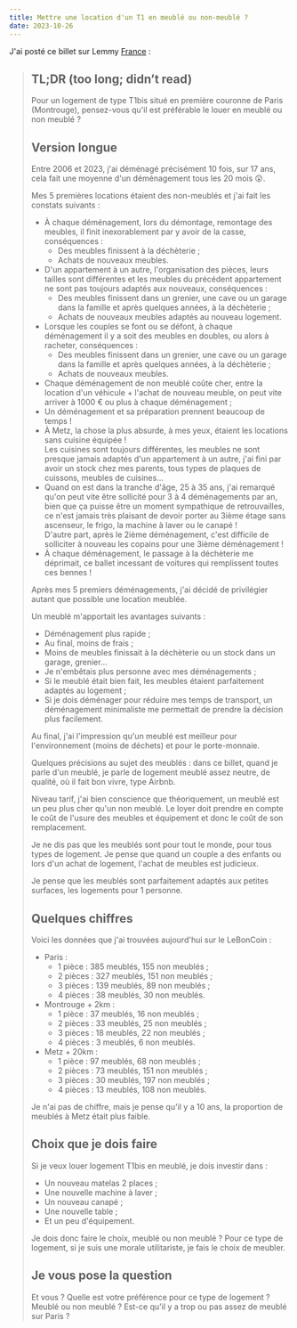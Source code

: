 ```yaml
---
title: Mettre une location d'un T1 en meublé ou non-meublé ?
date: 2023-10-26
---
```


J'ai posté ce billet sur Lemmy [France](https://lemmy.world/post/7364035) :

> ## TL;DR (too long; didn’t read)
>
> Pour un logement de type T1bis situé en première couronne de Paris (Montrouge), pensez-vous qu'il est préférable le louer en meublé ou non meublé ?
>
> ## Version longue
>
> Entre 2006 et 2023, j'ai déménagé précisément 10 fois, sur 17 ans, cela fait une moyenne d'un déménagement tous les 20 mois 😲.
>
> Mes 5 premières locations étaient des non-meublés et j'ai fait les constats suivants :
>
> - À chaque déménagement, lors du démontage, remontage des meubles, il finit inexorablement par y avoir de la casse, conséquences :
>   - Des meubles finissent à la déchèterie ;
>   - Achats de nouveaux meubles.
> - D'un appartement à un autre, l'organisation des pièces, leurs tailles sont différentes et les meubles du précédent appartement ne sont pas toujours adaptés aux nouveaux, conséquences :
>   - Des meubles finissent dans un grenier, une cave ou un garage dans la famille et après quelques années, à la déchèterie ;
>   - Achats de nouveaux meubles adaptés au nouveau logement.
> - Lorsque les couples se font ou se défont, à chaque déménagement il y a soit des meubles en doubles, ou alors à racheter, conséquences :
>   - Des meubles finissent dans un grenier, une cave ou un garage dans la famille et après quelques années, à la déchèterie ;
>   - Achats de nouveaux meubles.
> - Chaque déménagement de non meublé coûte cher, entre la location d'un véhicule + l'achat de nouveau meuble, on peut vite arriver à 1000 € ou plus à chaque déménagement ;
> - Un déménagement et sa préparation prennent beaucoup de temps !
> - À Metz, la chose la plus absurde, à mes yeux, étaient les locations sans cuisine équipée !  
>   Les cuisines sont toujours différentes, les meubles ne sont presque jamais adaptés d'un appartement à un autre, j'ai fini par avoir un stock chez mes parents, tous types de plaques de cuissons, meubles de cuisines…
> - Quand on est dans la tranche d'âge, 25 à 35 ans, j'ai remarqué qu'on peut vite être sollicité pour 3 à 4 déménagements par an, bien que ça puisse être un moment sympathique de retrouvailles, ce n'est jamais très plaisant de devoir porter au 3ième étage sans ascenseur, le frigo, la machine à laver ou le canapé !  
>   D'autre part, après le 2ième déménagement, c'est difficile de solliciter à nouveau les copains pour une 3ième déménagement !
> - À chaque déménagement, le passage à la déchèterie me déprimait, ce ballet incessant de voitures qui remplissent toutes ces bennes !
>
> Après mes 5 premiers déménagements, j'ai décidé de privilégier autant que possible une location meublée.
>
> Un meublé m'apportait les avantages suivants :
>
> - Déménagement plus rapide ;
> - Au final, moins de frais ;
> - Moins de meubles finissait à la déchèterie ou un stock dans un garage, grenier…
> - Je n'embêtais plus personne avec mes déménagements ;
> - Si le meublé était bien fait, les meubles étaient parfaitement adaptés au logement ;
> - Si je dois déménager pour réduire mes temps de transport, un déménagement minimaliste me permettait de prendre la décision plus facilement.
>
> Au final, j'ai l'impression qu'un meublé est meilleur pour l'environnement (moins de déchets) et pour le porte-monnaie.
>
> Quelques précisions au sujet des meublés : dans ce billet, quand je parle d'un meublé, je parle de logement meublé assez neutre, de qualité, où il fait bon vivre, type Airbnb.
>
> Niveau tarif, j'ai bien conscience que théoriquement, un meublé est un peu plus cher qu'un non meublé. Le loyer doit prendre en compte le coût de l'usure des meubles et équipement et donc le coût de son remplacement.
>
> Je ne dis pas que les meublés sont pour tout le monde, pour tous types de logement.
> Je pense que quand un couple a des enfants ou lors d'un achat de logement, l'achat de meubles est judicieux.
>
> Je pense que les meublés sont parfaitement adaptés aux petites surfaces, les logements pour 1 personne.
>
> ## Quelques chiffres
>
> Voici les données que j'ai trouvées aujourd'hui sur le LeBonCoin :
>
> - Paris :
>   - 1 pièce : 385 meublés, 155 non meublés ;
>   - 2 pièces : 327 meublés, 151 non meublés ;
>   - 3 pièces : 139 meublés, 89 non meublés ;
>   - 4 pièces : 38 meublés, 30 non meublés.
> - Montrouge + 2km :
>   - 1 pièce : 37 meublés, 16 non meublés ;
>   - 2 pièces : 33 meublés, 25 non meublés ;
>   - 3 pièces : 18 meublés, 22 non meublés ;
>   - 4 pièces : 3 meublés, 6 non meublés.
> - Metz + 20km :
>   - 1 pièce : 97 meublés, 68 non meublés ;
>   - 2 pièces : 73 meublés, 151 non meublés ;
>   - 3 pièces : 30 meublés, 197 non meublés ;
>   - 4 pièces : 13 meublés, 108 non meublés.
>
> Je n'ai pas de chiffre, mais je pense qu'il y a 10 ans, la proportion de meublés à Metz était plus faible.
>
> ## Choix que je dois faire
>
> Si je veux louer logement T1bis en meublé, je dois investir dans :
>
> - Un nouveau matelas 2 places ;
> - Une nouvelle machine à laver ;
> - Un nouveau canapé ;
> - Une nouvelle table ;
> - Et un peu d'équipement.
>
> Je dois donc faire le choix, meublé ou non meublé ?
> Pour ce type de logement, si je suis une morale utilitariste, je fais le choix de meubler.
>
> ## Je vous pose la question
>
> Et vous ? Quelle est votre préférence pour ce type de logement ? Meublé ou non meublé ? Est-ce qu'il y a trop ou pas assez de meublé sur Paris ?
